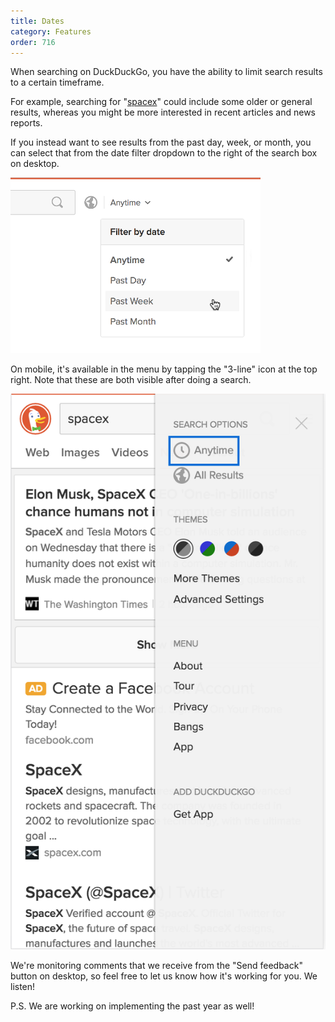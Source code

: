 ```yaml
---
title: Dates
category: Features
order: 716
---
```


<p>
    When searching on DuckDuckGo, you have the ability to limit search results to
    a certain timeframe.
</p>

<p>
    For example, searching for "<a href="https://duckduckgo.com/?q=spacex">spacex</a>" could include some older or general results, whereas you might be more
    interested in recent articles and news reports.
</p>

<p>
    If you instead want to see results from the past day, week, or month, you can
    select that from the date filter dropdown to the right of the search box on
    desktop.
</p>

<p>
    <img alt="The date filter box in DuckDuckGo" src="/images/e0cd66e6832b37964547de7f5429a87b.png" />
</p>

<p>
    On mobile, it's available in the menu by tapping the "3-line" icon at the top
    right. Note that these are both visible after doing a search.
</p>

<p>
    <img src="/images/0a871252f673b9a88eebad5b9f7b5ee8.png" />
</p>

<p>
    We're monitoring comments that we receive from the "Send feedback" button on
    desktop, so feel free to let us know how it's working for you. We listen!
</p>

<p>
    P.S. We are working on implementing the past year as well!
</p>